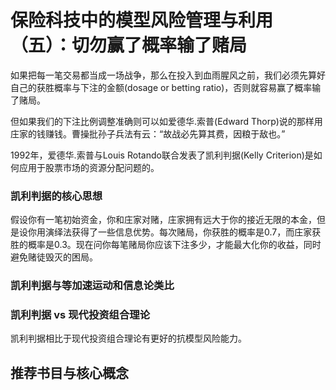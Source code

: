 # 保险科技中的模型风险管理与利用（五）：切勿赢了概率输了赌局
如果把每一笔交易都当成一场战争，那么在投入到血雨腥风之前，我们必须先算好自己的获胜概率与下注的金额(dosage or betting ratio)，否则就容易赢了概率输了赌局。

但如果我们的下注比例调整准确则可以如爱德华.索普(Edward Thorp)说的那样用庄家的钱赚钱。曹操批孙子兵法有云：“故战必先算其费，因粮于敌也。”

1992年，爱德华.索普与Louis Rotando联合发表了凯利判据(Kelly Criterion)是如何应用于股票市场的资源分配问题的。

### 凯利判据的核心思想
假设你有一笔初始资金，你和庄家对赌，庄家拥有远大于你的接近无限的本金，但是设你用演绎法获得了一些信息优势。每次赌局，你获胜的概率是0.7，而庄家获胜的概率是0.3。现在问你每笔赌局你应该下注多少，才能最大化你的收益，同时避免赌徒毁灭的困局。

### 凯利判据与等加速运动和信息论类比

### 凯利判据 vs 现代投资组合理论
凯利判据相比于现代投资组合理论有更好的抗模型风险能力。
 
## 推荐书目与核心概念